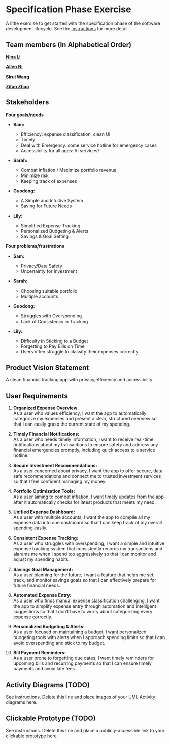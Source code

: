 # Specification Phase Exercise

A little exercise to get started with the specification phase of the software development lifecycle. See the [instructions](instructions.md) for more detail.

## Team members (In Alphabetical Order)

[**Nina Li**](https://github.com/nina-jsl/)

[**Allen Ni**](https://github.com/AllenNi66/)  

[**Sirui Wang**](https://github.com/siruiii/) 

[**Zifan Zhao**](https://github.com/Exiam6/)

## Stakeholders

**Four goals/needs**

- **Sam:**
  - Efficiency: expense classification, clean UI
  - Timely
  - Deal with Emergency: some service hotline for emergency cases
  - Accessibility for all ages: AI services?

- **Sarah:**
  - Combat inflation / Maximize portfolio revenue
  - Minimize risk
  - Keeping track of expenses

- **Guodong:**
  - A Simple and Intuitive System
  - Saving for Future Needs

- **Lily:**
  - Simplified Expense Tracking
  - Personalized Budgeting & Alerts
  - Savings & Goal Setting

**Four problems/frustrations**

- **Sam:**
  - Privacy/Data Safety
  - Uncertainty for Investment

- **Sarah:**
  - Choosing suitable portfolio
  - Multiple accounts

- **Guodong:**
  - Struggles with Overspending
  - Lack of Consistency in Tracking

- **Lily:**
  - Difficulty in Sticking to a Budget
  - Forgetting to Pay Bills on Time
  - Users often struggle to classify their expenses correctly.

## Product Vision Statement

A clean financial tracking app with privacy,efficiency and accessibility.

## User Requirements

1. **Organized Expense Overview**  
   As a user who values efficiency, I want the app to automatically categorize my expenses and present a clear, structured overview so that I can easily grasp the current state of my spending.

2. **Timely Financial Notifications:**  
   As a user who needs timely information, I want to receive real-time notifications about my transactions to ensure safety and address any financial emergencies promptly, including quick access to a service hotline.

3. **Secure Investment Recommendations:**  
   As a user concerned about privacy, I want the app to offer secure, data-safe recommendations and connect me to trusted investment services so that I feel confident managing my money.

4. **Portfolio Optimization Tools:**  
   As a user aiming to combat inflation, I want timely updates from the app after it automatically checks for latest products that meets my need.

5. **Unified Expense Dashboard:**  
   As a user with multiple accounts, I want the app to compile all my expense data into one dashboard so that I can keep track of my overall spending easily.

6. **Consistent Expense Tracking:**  
   As a user who struggles with overspending, I want a simple and intuitive expense tracking system that consistently records my transactions and alarams me when I spend too aggressively so that I can monitor and adjust my spending habits.

7. **Savings Goal Management:**  
   As a user planning for the future, I want a feature that helps me set, track, and monitor savings goals so that I can effectively prepare for future financial needs.

8. **Automated Expense Entry:**  
   As a user who finds manual expense classification challenging, I want the app to simplify expense entry through automation and intelligent suggestions so that I don’t have to worry about categorizing every expense correctly.

9. **Personalized Budgeting & Alerts:**  
   As a user focused on maintaining a budget, I want personalized budgeting tools with alerts when I approach spending limits so that I can avoid overspending and stick to my budget.

10. **Bill Payment Reminders:**  
    As a user prone to forgetting due dates, I want timely reminders for upcoming bills and recurring payments so that I can ensure timely payments and avoid late fees.

## Activity Diagrams (TODO)

See instructions. Delete this line and place images of your UML Activity diagrams here.

## Clickable Prototype (TODO)

See instructions. Delete this line and place a publicly-accessible link to your clickable prototype here.